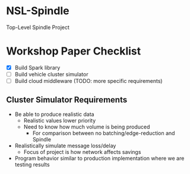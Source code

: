 # NSL-Spindle
Top-Level Spindle Project

# Workshop Paper Checklist

- [x] Build Spark library 
- [ ] Build vehicle cluster simulator 
- [ ] Build cloud middleware (TODO: more specific requirements)

## Cluster Simulator Requirements

- Be able to produce realistic data
    - Realistic values lower priority
    - Need to know how much volume is being produced
        - For comparison between no batching/edge-reduction and Spindle
- Realistically simulate message loss/delay
    - Focus of project is how network affects savings
- Program behavior similar to production implementation where we are testing results

